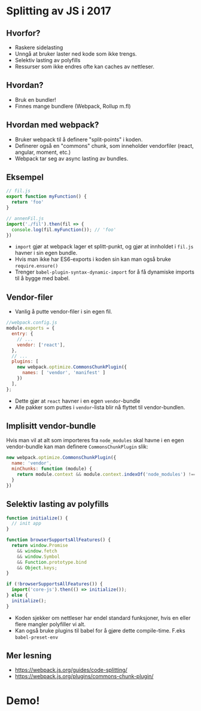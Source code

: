 # Splitting av JS i 2017

## Hvorfor?

* Raskere sidelasting
* Unngå at bruker laster ned kode som ikke trengs.
* Selektiv lasting av polyfills
* Ressurser som ikke endres ofte kan caches av nettleser.

## Hvordan?

* Bruk en bundler!
* Finnes mange bundlere (Webpack, Rollup m.fl)

## Hvordan med webpack?

* Bruker webpack til å definere "split-points" i koden.
* Definerer også en "commons" chunk, som inneholder vendorfiler (react, angular, moment, etc.)
* Webpack tar seg av async lasting av bundles.

## Eksempel

```js
// fil.js
export function myFunction() {
  return 'foo'
}

// annenFil.js
import('./fil').then(fil => {
  console.log(fil.myFunction()); // 'foo'
})
```

* `import` gjør at webpack lager et splitt-punkt, og gjør at innholdet i `fil.js` havner i sin egen bundle.
* Hvis man ikke har ES6-exports i koden sin kan man også bruke `require.ensure()`
* Trenger `babel-plugin-syntax-dynamic-import` for å få dynamiske imports til å bygge med babel.

## Vendor-filer

* Vanlig å putte vendor-filer i sin egen fil.

```js
//webpack.config.js
module.exports = {
  entry: {
    // ...
    vendor: ['react'],
  },
  // ...
  plugins: [
    new webpack.optimize.CommonsChunkPlugin({
      names: [ 'vendor', 'manifest' ]
    })
  ],
};
```

* Dette gjør at `react` havner i en egen `vendor`-bundle
* Alle pakker som puttes i `vendor`-lista blir nå flyttet til vendor-bundlen.

## Implisitt vendor-bundle

Hvis man vil at alt som importeres fra `node_modules` skal havne i en egen vendor-bundle kan man definere `CommonsChunkPlugin` slik:

```js
new webpack.optimize.CommonsChunkPlugin({
  name: 'vendor',
  minChunks: function (module) {
    return module.context && module.context.indexOf('node_modules') !== -1;
  }
})
```

## Selektiv lasting av polyfills

```js
function initialize() {
  // init app
}

function browserSupportsAllFeatures() {
  return window.Promise
    && window.fetch
    && window.Symbol
    && Function.prototype.bind
    && Object.keys;
}

if (!browserSupportsAllFeatures()) {
  import('core-js').then(() => initialize());
} else {
  initialize();
}
```

* Koden sjekker om nettleser har endel standard funksjoner, hvis en eller flere mangler polyfiller vi alt.
* Kan også bruke plugins til babel for å gjøre dette compile-time. F.eks `babel-preset-env`

## Mer lesning

* https://webpack.js.org/guides/code-splitting/
* https://webpack.js.org/plugins/commons-chunk-plugin/

# Demo!
